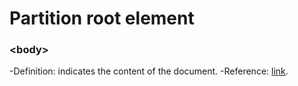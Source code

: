 # Partition root element

### \<body>

-Definition: indicates the content of the document.
-Reference: [link](https://developer.mozilla.org/zh-CN/docs/Web/HTML/Element/body).
